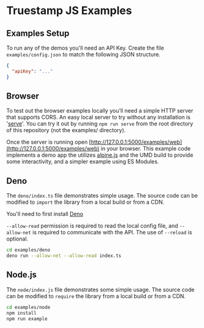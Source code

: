 # Truestamp JS Examples

## Examples Setup

To run any of the demos you'll need an API Key. Create the file `examples/config.json` to match the following JSON structure.

```json
{
  "apiKey": "..."
}
```

## Browser

To test out the browser examples locally you'll need a simple HTTP server that supports CORS. An easy local server to try without any installation is '[serve](https://github.com/vercel/serve)'. You can try it out by running `npm run serve` from the root directory of this repository (not the examples/ directory).

Once the server is running open [http://127.0.0.1:5000/examples/web](http://127.0.0.1:5000/examples/web) in your browser. This example code implements a demo app the utilizes [alpine.js](https://github.com/alpinejs/alpine/) and the UMD build to provide some interactivity, and a simpler example using ES Modules.

## Deno

The `deno/index.ts` file demonstrates simple usage. The source code can be modified to `import` the library from a local build or from a CDN.

You'll need to first install [Deno](https://deno.land/)

`--allow-read` permission is required to read the local config file, and `--allow-net` is required to communicate with the API. The use of `--reload` is optional.

```sh
cd examples/deno
deno run --allow-net --allow-read index.ts
```

## Node.js

The `node/index.js` file demonstrates some simple usage. The source code can be modified to `require` the library from a local build or from a CDN.

```sh
cd examples/node
npm install
npm run example
```
